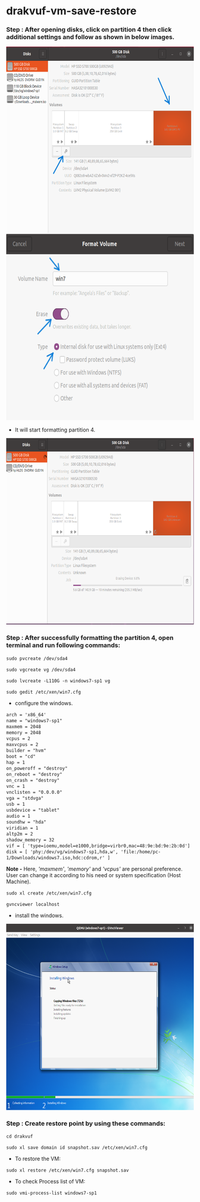 # drakvuf-vm-save-restore






### Step : After opening disks, click on partition 4 then click additional settings and follow as shown in below images.

<img title="Image 1" alt="disks1" src="/images/disks.png" width="650" height="500">

<img title="Image 2" alt="disks2" src="/images/disks2.png" width="650" height="500">

- It will start formatting partition 4.
<img title="Image 3" alt="disks3" src="/images/disks3.png" width="650" height="500">


### Step : After successfully formatting the partition 4, open terminal and run following commands:

```
sudo pvcreate /dev/sda4
```

```
sudo vgcreate vg /dev/sda4
```

```
sudo lvcreate -L110G -n windows7-sp1 vg
```

```
sudo gedit /etc/xen/win7.cfg
```

- configure the windows.

```
arch = 'x86_64'
name = "windows7-sp1"
maxmem = 2048
memory = 2048
vcpus = 2
maxvcpus = 2
builder = "hvm"
boot = "cd"
hap = 1
on_poweroff = "destroy"
on_reboot = "destroy"
on_crash = "destroy"
vnc = 1
vnclisten = "0.0.0.0"
vga = "stdvga"
usb = 1
usbdevice = "tablet"
audio = 1
soundhw = "hda"
viridian = 1
altp2m = 2
shadow_memory = 32
vif = [ 'type=ioemu,model=e1000,bridge=virbr0,mac=48:9e:bd:9e:2b:0d']
disk = [ 'phy:/dev/vg/windows7-sp1,hda,w', 'file:/home/pc-1/Downloads/windows7.iso,hdc:cdrom,r' ]
```
**Note -** Here, *'maxmem'*, *'memory'* and *'vcpus'* are personal preference. User can change it according to his need or system specification (Host Machine).


```
sudo xl create /etc/xen/win7.cfg
```

```
gvncviewer localhost
```

- install the windows.

<img title="Image 5" alt="windows installation" src="/images/windows.png" width="650" height="500">



### Step : Create restore point by using these commands:

```
cd drakvuf
```

```
sudo xl save domain id snapshot.sav /etc/xen/win7.cfg
```

- To restore the VM:

```
sudo xl restore /etc/xen/win7.cfg snapshot.sav
```

- To check Process list of VM:
  
```
sudo vmi-process-list windows7-sp1
```



